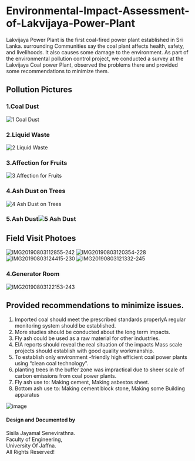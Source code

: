 # Environmental-Impact-Assessment-of-Lakvijaya-Power-Plant
  Lakvijaya Power Plant is the first coal-fired power plant established in Sri Lanka. surrounding Communities say the coal plant affects health, safety, and livelihoods. It also causes some damage to the environment. As part of the environmental pollution control project, we conducted a survey at the Lakvijaya Coal power Plant, observed the problems there and provided some recommendations to minimize them.

## Pollution Pictures

### 1.Coal Dust
![1 Coal Dust](https://user-images.githubusercontent.com/108692258/197349071-82a98a6a-2d34-4205-858f-63e59b877795.jpg)

### 2.Liquid Waste
![2 Liquid Waste](https://user-images.githubusercontent.com/108692258/197349090-35da8ff3-9d43-4898-abbd-dda88717e973.jpg)

### 3.Affection for Fruits
![3 Affection for Fruits](https://user-images.githubusercontent.com/108692258/197349131-6499e87b-7bb7-4cf2-b079-8b29365b2bde.jpg)

### 4.Ash Dust on Trees
![4 Ash Dust on Trees](https://user-images.githubusercontent.com/108692258/197349136-d538b432-17a5-48fe-abc1-dedb2180bb39.jpg)

### 5.Ash Dust![5 Ash Dust](https://user-images.githubusercontent.com/108692258/197349142-d362db07-9af4-44c3-b7fb-70c68835b927.jpg)

## Field Visit Photoes
![IMG20190803112855-242](https://user-images.githubusercontent.com/108692258/197349200-7b1156c6-ac2c-4bad-b83c-30b70fa67cd8.jpg)
![IMG20190803120354-228](https://user-images.githubusercontent.com/108692258/197349201-c3a3a3d4-ac4c-400f-8b13-b42b6eaac487.jpg)
![IMG20190803124415-230](https://user-images.githubusercontent.com/108692258/197349203-4c12496c-02fb-403f-a57e-b79123cdcf7a.jpg)
![IMG20190803121332-245](https://user-images.githubusercontent.com/108692258/197349229-0a11ae0e-26b4-466a-a6ec-7e5d4a58cb9a.jpg)

### 4.Generator Room
![IMG20190803122153-243](https://user-images.githubusercontent.com/108692258/197349238-d52541d7-9ffd-443b-9c1f-db380769e2ec.jpg)

## Provided recommendations to minimize issues.

1. Imported coal should meet the prescribed standards properlyA regular monitoring system should be established.
2. More studies should be conducted about the long term impacts.
3. Fly ash could be used as a raw material for other industries.
4. EIA reports should reveal the real situation of the impacts Mass scale projects should establish with good quality workmanship.
5. To establish only environment -friendly high efficient coal power plants using “clean coal technology". 
6. planting trees in the buffer zone was impractical due to sheer scale of carbon emissions from coal power plants.
7. Fly ash use to: Making cement, Making asbestos sheet.
8. Bottom ash use to: Making cement block stone, Making some Building apparatus

![image](https://user-images.githubusercontent.com/108692258/197349659-a55f74a7-6640-4735-a029-7143dc555fbe.png)

#### Design and Documented by

Sisila Jayamal Senevirathna. <br>
Faculty of Engineering,  <br>
University Of Jaffna. <br>
All Rights Reserved!


